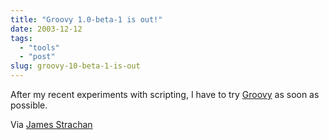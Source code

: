 ```yaml
---
title: "Groovy 1.0-beta-1 is out!"
date: 2003-12-12
tags: 
  - "tools"
  - "post"
slug: groovy-10-beta-1-is-out
---
```


After my recent experiments with scripting, I have to try [Groovy](http://groovy.codehaus.org/) as soon as possible.

Via [James Strachan](http://radio.weblogs.com/0112098/)
